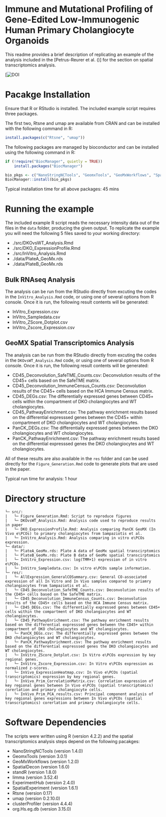 # Immune and Mutational Profiling of Gene-Edited Low-Immunogenic Human Primary Cholangiocyte Organoids
This readme provides a brief description of replicating an example of the analysis included in the [Petrus-Reurer et al. ()] for the section on spatial transcriptomics analysis.

[![DOI]()

# Pacakge Installation
Ensure that R or RStudio is installed. The included example script requires three packages. 

The first two, Rtsne and umap are available from CRAN and can be installed with the following command in R:
``` r
install.packages(c("Rtsne", "umap"))
```
The following packages are managed by bioconductor and can be installed using the following command in R:
``` r
if (!require("BiocManager", quietly = TRUE))
    install.packages("BiocManager")

bio_pkgs <- c("NanoStringNCTools", "GeomxTools", "GeoMxWorkflows", "SpatialDecon", "standR", "limma", "ExperimentHub", "SpatialExperiment", "org.Hs.eg.db", "clusterProfiler")
BiocManager::install(bio_pkgs)
```
Typical installation time for all above packages: 45 mins

# Running the example
The included example R script reads the necessary intensity data out of the files in the `data` folder, producing the given output. To replicate the example you will need the following 5 files saved to your working directory:
- ./src/DKOvsWT_Analysis.Rmd
- ./src/DKO_ExpressionProfile.Rmd
- ./src/InVitro_Analysis.Rmd
- ./data/PlateA_GeoMx.rds
- ./data/PlateB_GeoMx.rds

## Bulk RNAseq Analysis
The analysis can be run from the RStudio directly from excuting the codes in the `InVitro_Analysis.Rmd` code, or using one of several options from R console. Once it is run, the following result contents will be generated:
- InVitro_Expression.csv
- InVitro_Sampledata.csv
- InVitro_ZScore_Dotplot.csv
- InVitro_Zscore_Expression.csv
  
## GeoMX Spatial Transcriptomics Analysis
The analysis can be run from the RStudio directly from excuting the codes in the `DKOvsWT_Analysis.Rmd` code, or using one of several options from R console. Once it is run, the following result contents will be generated:
- CD45_Deconvolution_SafeTME_Counts.csv: Deconvolution results of the CD45+ cells based on the SafeTME matrix.
- CD45_Deconvolution_ImmuneCensus_Counts.csv: Deconvolution results of the CD45+ cells based on the HCA Immune Census matrix.
- CD45_DEGs.csv: The differentially expressed genes between CD45+ cells within the compartment of DKO cholangiocytes and WT cholangiocytes.
- CD45_PathwayEnrichment.csv: The pathway enrichment results based on the differential expresssed genes between the CD45+ within compartment of DKO cholangiocytes and WT cholangiocytes.
- PanCK_DEGs.csv: The differentially expressed genes between the DKO cholangiocytes and WT cholangiocytes.
- PanCK_PathwayEnrichment.csv: The pathway enrichment results based on the differential expresssed genes the DKO cholangiocytes and WT cholangiocytes.

All of these results are also available in the `res` folder and can be used directly for the `Figure_Generation.Rmd` code to generate plots that are used in the paper.

Typical run time for analysis: 1 hour

# Directory structure
```
└─ src/:
|   └─ Figure_Generation.Rmd: Script to reproduce figures
|   └─ DKOvsWT_Analysis.Rmd: Analysis code used to reproduce results in paper
|   └─ DKO_ExpressionProfile.Rmd: Analysis comparing PanCK GeoMX (In Vivo e\PCOs) to primary cholangiocytes from Sampaziotis et al.
|   └─ InVitro_Analysis.Rmd: Analysis comparing in vitro e\PCOs expression.
└─ data/:
|   └─ PlateA_GeoMx.rds: Plate A data of GeoMx spatial transcirptomics
|   └─ PlateB_GeoMx.rds: Plate B data of GeoMx spatial transcirptomics
|   └─ InVitro_Expression.csv: log(TMM+1) expression of in vitro e\PCOs.
|   └─ InVitro_Sampledata.csv: In vitro e\PCOs sample information.
└─ res/:
|   └─ AllExpression_GeneralCOSummary.csv: General CO-associated expression of all In Vitro and In Vivo samples compared to priamry cholangiocytes from Sampaziotis et al.
|   └─ CD45_Deconvolution_SafeTME_Counts.csv: Deconvolution results of the CD45+ cells based on the SafeTME matrix.
|   └─ CD45_Deconvolution_ImmuneCensus_Counts.csv: Deconvolution results of the CD45+ cells based on the HCA Immune Census matrix.
|   └─ CD45_DEGs.csv: The differentially expressed genes between CD45+ cells within the compartment of DKO cholangiocytes and WT cholangiocytes.
|   └─ CD45_PathwayEnrichment.csv: The pathway enrichment results based on the differential expresssed genes between the CD45+ within compartment of DKO cholangiocytes and WT cholangiocytes.
|   └─ PanCK_DEGs.csv: The differentially expressed genes between the DKO cholangiocytes and WT cholangiocytes.
|   └─ PanCK_PathwayEnrichment.csv: The pathway enrichment results based on the differential expresssed genes the DKO cholangiocytes and WT cholangiocytes.
|   └─ InVitro_ZScore_Dotplot.csv: In Vitro e\PCOs expression by key regional genes.
|   └─ InVitro_Zscore_Expression.csv: In Vitro e\PCOs expression as normalized z-scores.
|   └─ InVivo_ExpressionHeatmap.csv: In Vivo e\PCOs (spatial transcriptomics) expression by key regional genes.
|   └─ InVivo_Prim_CorrelationMatrix.csv: Correlation expression of key regional genes between In Vivo e\PCOs (spatial transcriptomics) corerlation and primary cholangiocyte cells.
|   └─ InVivo_Prim_PCA_results.csv: Principal component analysis of key regional genes expressions between In Vivo e\PCOs (spatial transcriptomics) corerlation and primary cholangiocyte cells.
```

# Software Dependencies
The scripts were written using R (version 4.2.2) and the spatial transcriptomics analysis steps depend on the following pacakges:
- NanoStringNCTools (version 1.4.0)
- GeomxTools (version 3.0.1)
- GeoMxWorkflows (version 1.2.0)
- SpatialDecon (version 1.6.0)
- standR (version 1.8.0)
- limma (version 3.52.4)
- ExperimentHub (version 2.4.0)
- SpatialExperiment (version 1.6.1)
- Rtsne (version 0.17)
- umap (version 0.2.10.0)
- clusterProfiler (version 4.4.4)
- org.Hs.eg.db (version 3.15.0)

